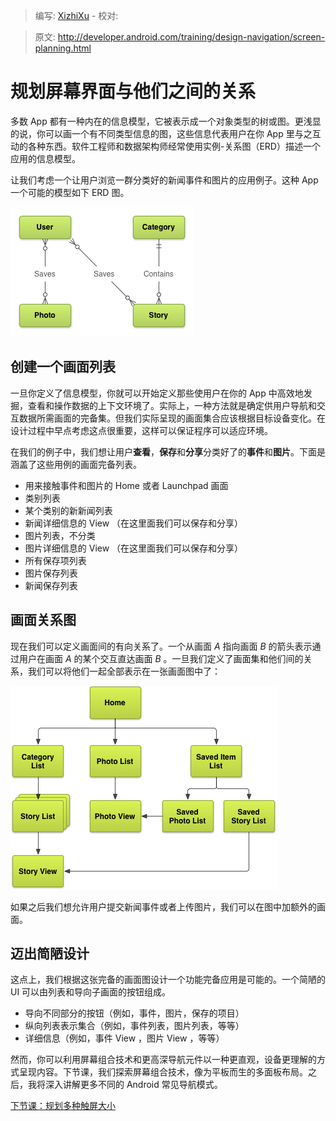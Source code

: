 > 编写: [XizhiXu](https://github.com/XizhiXu)  - 校对:

> 原文: <http://developer.android.com/training/design-navigation/screen-planning.html>

# 规划屏幕界面与他们之间的关系

多数 App 都有一种内在的信息模型，它被表示成一个对象类型的树或图。更浅显的说，你可以画一个有不同类型信息的图，这些信息代表用户在你 App 里与之互动的各种东西。软件工程师和数据架构师经常使用实例-关系图（ERD）描述一个应用的信息模型。

让我们考虑一个让用户浏览一群分类好的新闻事件和图片的应用例子。这种 App 一个可能的模型如下 ERD 图。

![app-navigation-screen-planning-erd](app-navigation-screen-planning-erd.png)

## 创建一个画面列表

一旦你定义了信息模型，你就可以开始定义那些使用户在你的 App  中高效地发掘，查看和操作数据的上下文环境了。实际上，一种方法就是确定供用户导航和交互数据所需画面的完备集。但我们实际呈现的画面集合应该根据目标设备变化。在设计过程中早点考虑这点很重要，这样可以保证程序可以适应环境。

在我们的例子中，我们想让用户**查看**，**保存**和**分享**分类好了的**事件**和**图片**。下面是涵盖了这些用例的画面完备列表。

* 用来接触事件和图片的 Home 或者 Launchpad 画面
* 类别列表
* 某个类别的新新闻列表
* 新闻详细信息的 View （在这里面我们可以保存和分享）
* 图片列表，不分类
* 图片详细信息的 View （在这里面我们可以保存和分享）
* 所有保存项列表
* 图片保存列表
* 新闻保存列表

## 画面关系图

现在我们可以定义画面间的有向关系了。一个从画面 *A* 指向画面 *B* 的箭头表示通过用户在画面 *A* 的某个交互直达画面 *B* 。一旦我们定义了画面集和他们间的关系，我们可以将他们一起全部表示在一张画面图中了：

![app-navigation-screen-planning-exhaustive-map](app-navigation-screen-planning-exhaustive-map.png)

如果之后我们想允许用户提交新闻事件或者上传图片，我们可以在图中加额外的画面。

## 迈出简陋设计

这点上，我们根据这张完备的画面图设计一个功能完备应用是可能的。一个简陋的 UI 可以由列表和导向子画面的按钮组成。

* 导向不同部分的按钮（例如，事件，图片，保存的项目）
* 纵向列表表示集合（例如，事件列表，图片列表，等等）
* 详细信息（例如，事件 View ，图片 View ，等等）

然而，你可以利用屏幕组合技术和更高深导航元件以一种更直观，设备更理解的方式呈现内容。下节课，我们探索屏幕组合技术，像为平板而生的多面板布局。之后，我将深入讲解更多不同的 Android 常见导航模式。

[下节课：规划多种触屏大小](multiple-sizes.html)
